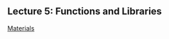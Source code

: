 ## Lecture 5: **Functions and Libraries**

[Materials](https://introcs.cs.princeton.edu/java/22library/)